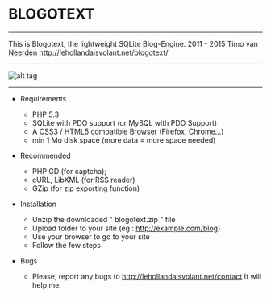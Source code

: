 # BLOGOTEXT 

---

This is Blogotext, the lightweight SQLite Blog-Engine.
2011 - 2015 Timo van Neerden http://lehollandaisvolant.net/blogotext/

---

![alt tag](http://lehollandaisvolant.net/blogotext/blogotext-screen.png?3)

---

- Requirements
  * PHP 5.3
  * SQLite with PDO support (or MySQL with PDO Support)
  * A CSS3 / HTML5 compatible Browser (Firefox, Chrome…)
  * min 1 Mo disk space (more data = more space needed)

- Recommended
  * PHP GD (for captcha);
  * cURL, LibXML (for RSS reader)
  * GZip (for zip exporting function)

- Installation
  * Unzip the downloaded " blogotext.zip " file
  * Upload folder to your site (eg : http://example.com/blog)
  * Use your browser to go to your site
  * Follow the few steps

- Bugs
  * Please, report any bugs to http://lehollandaisvolant.net/contact It will help me.



